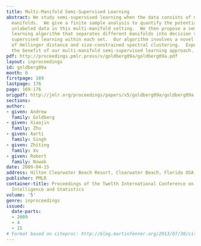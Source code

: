 ```yaml
---
title: Multi-Manifold Semi-Supervised Learning
abstract: We study semi-supervised learning when the data consists of multiple intersecting
  manifolds.  We give a finite sample analysis to quantify the potential gain of using
  unlabeled data in this multi-manifold setting.  We then propose a semi-supervised
  learning algorithm that separates different manifolds into decision sets, and performs
  supervised learning within each set.  Our algorithm involves a novel application
  of Hellinger distance and size-constrained spectral clustering.  Experiments demonstrate
  the benefit of our multi-manifold semi-supervised learning approach.
pdf: http://proceedings.pmlr.press/v/goldberg09a/goldberg09a.pdf
layout: inproceedings
id: goldberg09a
month: 0
firstpage: 169
lastpage: 176
page: 169-176
origpdf: http://jmlr.org/proceedings/papers/v5/goldberg09a/goldberg09a.pdf
sections: 
author:
- given: Andrew
  family: Goldberg
- given: Xiaojin
  family: Zhu
- given: Aarti
  family: Singh
- given: Zhiting
  family: Xu
- given: Robert
  family: Nowak
date: 2009-04-15
address: Hilton Clearwater Beach Resort, Clearwater Beach, Florida USA
publisher: PMLR
container-title: Proceedings of the Twelth International Conference on Artificial
  Intelligence and Statistics
volume: '5'
genre: inproceedings
issued:
  date-parts:
  - 2009
  - 4
  - 15
# Format based on citeproc: http://blog.martinfenner.org/2013/07/30/citeproc-yaml-for-bibliographies/
---
```

